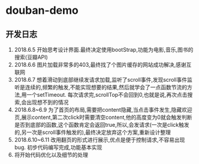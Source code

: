 # douban-demo

## 开发日志
1. 2018.6.5 开始思考设计界面.最终决定使用bootStrap,功能为电影,音乐,图书的搜索(豆瓣API)
2. 2018.6.6 图片加载非常多的403,最终找了个图片缓存的网站成功解决,感谢互联网
3. 2018.6.7 想着滑动到底部继续发请求加载,监听了scroll事件,发现scroll事件监听是连续的,频繁的触发,不能实现想要的结果,然后就学会了一点函数节流的方法,用一个setTimeout.
每次请求完,scrollTop不会回到0,也就是说,再次点击搜索,会出现想不到的情况
4. 2018.6.8~6.9 为了首页的布局,需要把content隐藏,当点击事件发生,隐藏欢迎页,展示content,第二次click时需要清空content,他的高度变为0就会触发判断是否到底部的函数,这个函数肯定会返回true,所以,会发请求(一次是click触发的,另一次是scroll事件触发的),最终决定放弃这个方案,重新设计整理
5. 2018.6.10~6.11 改用翻页的形式进行展示,优点是便于控制请求,不容易出现bug.
初步代码编写完成,功能基本实现
6. 将开始代码优化以及细节的处理